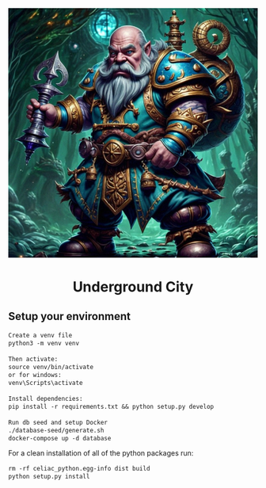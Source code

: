 <div align="center"><img src="./icon.svg" /></div>
<h1 align="center">Underground City</h1>

## Setup your environment

```
Create a venv file
python3 -m venv venv

Then activate:
source venv/bin/activate
or for windows:
venv\Scripts\activate

Install dependencies:
pip install -r requirements.txt && python setup.py develop

Run db seed and setup Docker
./database-seed/generate.sh
docker-compose up -d database
```

For a clean installation of all of the python packages run:
```
rm -rf celiac_python.egg-info dist build
python setup.py install
```
